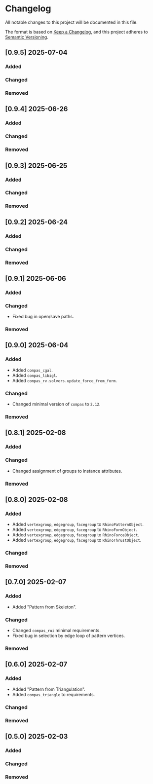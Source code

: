 # Changelog

All notable changes to this project will be documented in this file.

The format is based on [Keep a Changelog](https://keepachangelog.com/en/1.0.0/),
and this project adheres to [Semantic Versioning](https://semver.org/spec/v2.0.0.html).

## [0.9.5] 2025-07-04

### Added

### Changed

### Removed


## [0.9.4] 2025-06-26

### Added

### Changed

### Removed


## [0.9.3] 2025-06-25

### Added

### Changed

### Removed


## [0.9.2] 2025-06-24

### Added

### Changed

### Removed


## [0.9.1] 2025-06-06

### Added

### Changed

* Fixed bug in open/save paths.

### Removed


## [0.9.0] 2025-06-04

### Added

* Added `compas_cgal`.
* Added `compas_libigl`.
* Added `compas_rv.solvers.update_force_from_form`.

### Changed

* Changed minimal version of `compas` to `2.12`.

### Removed


## [0.8.1] 2025-02-08

### Added

### Changed

* Changed assignment of groups to instance attributes.

### Removed


## [0.8.0] 2025-02-08

### Added

* Added `vertexgroup`, `edgegroup`, `facegroup` to `RhinoPatternObject`.
* Added `vertexgroup`, `edgegroup`, `facegroup` to `RhinoFormObject`.
* Added `vertexgroup`, `edgegroup`, `facegroup` to `RhinoForceObject`.
* Added `vertexgroup`, `edgegroup`, `facegroup` to `RhinoThrustObject`.

### Changed

### Removed


## [0.7.0] 2025-02-07

### Added

* Added "Pattern from Skeleton".

### Changed

* Changed `compas_rui` minimal requirements.
* Fixed bug in selection by edge loop of pattern vertices.

### Removed


## [0.6.0] 2025-02-07

### Added

* Added "Pattern from Triangulation".
* Added `compas_triangle` to requirements.

### Changed

### Removed


## [0.5.0] 2025-02-03

### Added

### Changed

### Removed
